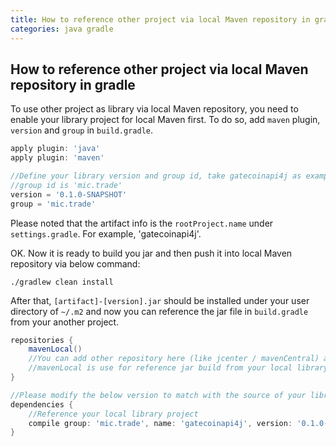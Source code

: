 ```yaml
---
title: How to reference other project via local Maven repository in gradle
categories: java gradle
---
```


## How to reference other project via local Maven repository in gradle

To use other project as library via local Maven repository, you need to enable your library project for local Maven first. To do so, add `maven` plugin, `version` and `group` in `build.gradle`.

``` gradle
apply plugin: 'java'
apply plugin: 'maven'

//Define your library version and group id, take gatecoinapi4j as example.
//group id is 'mic.trade'
version = '0.1.0-SNAPSHOT'
group = 'mic.trade'
```

Please noted that the artifact info is the `rootProject.name` under `settings.gradle`. For example, 'gatecoinapi4j'.

OK. Now it is ready to build you jar and then push it into local Maven repository via below command:

```
./gradlew clean install
```

After that, `[artifact]-[version].jar` should be installed under your user directory of `~/.m2` and now you can reference the jar file in `build.gradle` from your another project.

``` gradle
repositories {
    mavenLocal()
    //You can add other repository here (like jcenter / mavenCentral) and
    //mavenLocal is use for reference jar build from your local library project
}

//Please modify the below version to match with the source of your library
dependencies {
	//Reference your local library project
	compile group: 'mic.trade', name: 'gatecoinapi4j', version: '0.1.0-SNAPSHOT'
}
```

